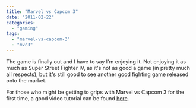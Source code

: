 ```yaml
---
title: "Marvel vs Capcom 3"
date: "2011-02-22"
categories: 
  - "gaming"
tags: 
  - "marvel-vs-capcom-3"
  - "mvc3"
---
```


The game is finally out and I have to say I'm enjoying it. Not enjoying it as much as Super Street Fighter IV, as it's not as good a game (in pretty much all respects), but it's still good to see another good fighting game released onto the market.

For those who might be getting to grips with Marvel vs Capcom 3 for the first time, a good video tutorial can be found [here](http://www.youtube.com/watch?v=bH2d-7APrWo).
